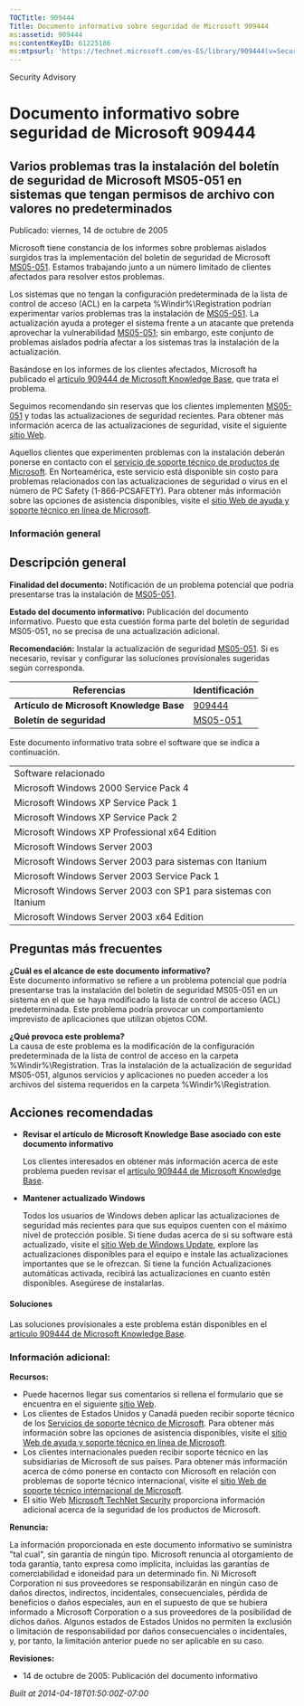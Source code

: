 ```yaml
---
TOCTitle: 909444
Title: Documento informativo sobre seguridad de Microsoft 909444
ms:assetid: 909444
ms:contentKeyID: 61225186
ms:mtpsurl: 'https://technet.microsoft.com/es-ES/library/909444(v=Security.10)'
---
```


Security Advisory

Documento informativo sobre seguridad de Microsoft 909444
=========================================================

Varios problemas tras la instalación del boletín de seguridad de Microsoft MS05-051 en sistemas que tengan permisos de archivo con valores no predeterminados
-------------------------------------------------------------------------------------------------------------------------------------------------------------

Publicado: viernes, 14 de octubre de 2005

Microsoft tiene constancia de los informes sobre problemas aislados surgidos tras la implementación del boletín de seguridad de Microsoft [MS05-051](http://www.microsoft.com/spain/technet/seguridad/boletines/ms05-051-it.mspx). Estamos trabajando junto a un número limitado de clientes afectados para resolver estos problemas.

Los sistemas que no tengan la configuración predeterminada de la lista de control de acceso (ACL) en la carpeta %Windir%\\Registration podrían experimentar varios problemas tras la instalación de [MS05-051](http://www.microsoft.com/spain/technet/seguridad/boletines/ms05-051-it.mspx). La actualización ayuda a proteger el sistema frente a un atacante que pretenda aprovechar la vulnerabilidad [MS05-051](http://www.microsoft.com/spain/technet/seguridad/boletines/ms05-051-it.mspx); sin embargo, este conjunto de problemas aislados podría afectar a los sistemas tras la instalación de la actualización.

Basándose en los informes de los clientes afectados, Microsoft ha publicado el [artículo 909444 de Microsoft Knowledge Base](http://support.microsoft.com/kb/909444), que trata el problema.

Seguimos recomendando sin reservas que los clientes implementen [MS05-051](http://www.microsoft.com/spain/technet/seguridad/boletines/ms05-051-it.mspx) y todas las actualizaciones de seguridad recientes. Para obtener más información acerca de las actualizaciones de seguridad, visite el siguiente [sitio Web](http://www.microsoft.com/security/).

Aquellos clientes que experimenten problemas con la instalación deberán ponerse en contacto con el [servicio de soporte técnico de productos de Microsoft](http://go.microsoft.com/fwlink/?linkid=21131). En Norteamérica, este servicio está disponible sin costo para problemas relacionados con las actualizaciones de seguridad o virus en el número de PC Safety (1-866-PCSAFETY). Para obtener más información sobre las opciones de asistencia disponibles, visite el [sitio Web de ayuda y soporte técnico en línea de Microsoft](http://support.microsoft.com/).

### Información general

Descripción general
-------------------

**Finalidad del documento:** Notificación de un problema potencial que podría presentarse tras la instalación de [MS05-051](http://www.microsoft.com/spain/technet/seguridad/boletines/ms05-051-it.mspx).

**Estado del documento informativo:** Publicación del documento informativo. Puesto que esta cuestión forma parte del boletín de seguridad MS05-051, no se precisa de una actualización adicional.

**Recomendación:** Instalar la actualización de seguridad [MS05-051](http://www.microsoft.com/spain/technet/seguridad/boletines/ms05-051-it.mspx). Si es necesario, revisar y configurar las soluciones provisionales sugeridas según corresponda.

| Referencias                              | Identificación                                                                          |
|------------------------------------------|-----------------------------------------------------------------------------------------|
| **Artículo de Microsoft Knowledge Base** | [909444](http://support.microsoft.com/kb/909444)                                        |
| **Boletín de seguridad**                 | [MS05-051](http://www.microsoft.com/spain/technet/seguridad/boletines/ms05-051-it.mspx) |

Este documento informativo trata sobre el software que se indica a continuación.

|                                                                 |
|-----------------------------------------------------------------|
| Software relacionado                                            |
| Microsoft Windows 2000 Service Pack 4                           |
| Microsoft Windows XP Service Pack 1                             |
| Microsoft Windows XP Service Pack 2                             |
| Microsoft Windows XP Professional x64 Edition                   |
| Microsoft Windows Server 2003                                   |
| Microsoft Windows Server 2003 para sistemas con Itanium         |
| Microsoft Windows Server 2003 Service Pack 1                    |
| Microsoft Windows Server 2003 con SP1 para sistemas con Itanium |
| Microsoft Windows Server 2003 x64 Edition                       |

Preguntas más frecuentes
------------------------

**¿Cuál es el alcance de este documento informativo?**  
Este documento informativo se refiere a un problema potencial que podría presentarse tras la instalación del boletín de seguridad MS05-051 en un sistema en el que se haya modificado la lista de control de acceso (ACL) predeterminada. Este problema podría provocar un comportamiento imprevisto de aplicaciones que utilizan objetos COM.

**¿Qué provoca este problema?**  
La causa de este problema es la modificación de la configuración predeterminada de la lista de control de acceso en la carpeta %Windir%\\Registration. Tras la instalación de la actualización de seguridad MS05-051, algunos servicios y aplicaciones no pueden acceder a los archivos del sistema requeridos en la carpeta %Windir%\\Registration.

Acciones recomendadas
---------------------

-   **Revisar el artículo de Microsoft Knowledge Base asociado con este documento informativo**

    Los clientes interesados en obtener más información acerca de este problema pueden revisar el [artículo 909444 de Microsoft Knowledge Base](http://support.microsoft.com/kb/909444).

-   **Mantener actualizado Windows**

    Todos los usuarios de Windows deben aplicar las actualizaciones de seguridad más recientes para que sus equipos cuenten con el máximo nivel de protección posible. Si tiene dudas acerca de si su software está actualizado, visite el [sitio Web de Windows Update](http://windowsupdate.microsoft.com/), explore las actualizaciones disponibles para el equipo e instale las actualizaciones importantes que se le ofrezcan. Si tiene la función Actualizaciones automáticas activada, recibirá las actualizaciones en cuanto estén disponibles. Asegúrese de instalarlas.

#### Soluciones

Las soluciones provisionales a este problema están disponibles en el [artículo 909444 de Microsoft Knowledge Base](http://support.microsoft.com/kb/909444).

### Información adicional:

**Recursos:**

-   Puede hacernos llegar sus comentarios si rellena el formulario que se encuentra en el siguiente [sitio Web](https://support.microsoft.com/common/survey.aspx?scid=sw;en;1257&amp;showpage=1&amp;ws=technet&amp;sd=tech).
-   Los clientes de Estados Unidos y Canadá pueden recibir soporte técnico de los [Servicios de soporte técnico de Microsoft](http://go.microsoft.com/fwlink/?linkid=21131). Para obtener más información sobre las opciones de asistencia disponibles, visite el [sitio Web de ayuda y soporte técnico en línea de Microsoft](http://support.microsoft.com/).
-   Los clientes internacionales pueden recibir soporte técnico en las subsidiarias de Microsoft de sus países. Para obtener más información acerca de cómo ponerse en contacto con Microsoft en relación con problemas de soporte técnico internacional, visite el [sitio Web de soporte técnico internacional de Microsoft](http://go.microsoft.com/fwlink/?linkid=21155).
-   El sitio Web [Microsoft TechNet Security](http://go.microsoft.com/fwlink/?linkid=21132) proporciona información adicional acerca de la seguridad de los productos de Microsoft.

**Renuncia:**

La información proporcionada en este documento informativo se suministra "tal cual", sin garantía de ningún tipo. Microsoft renuncia al otorgamiento de toda garantía, tanto expresa como implícita, incluidas las garantías de comerciabilidad e idoneidad para un determinado fin. Ni Microsoft Corporation ni sus proveedores se responsabilizarán en ningún caso de daños directos, indirectos, incidentales, consecuenciales, pérdida de beneficios o daños especiales, aun en el supuesto de que se hubiera informado a Microsoft Corporation o a sus proveedores de la posibilidad de dichos daños. Algunos estados de Estados Unidos no permiten la exclusión o limitación de responsabilidad por daños consecuenciales o incidentales, y, por tanto, la limitación anterior puede no ser aplicable en su caso.

**Revisiones:**

-   14 de octubre de 2005: Publicación del documento informativo

*Built at 2014-04-18T01:50:00Z-07:00*
